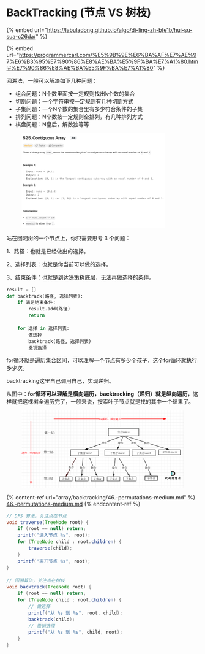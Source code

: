 # BackTracking (节点 VS 树枝)

{% embed url="https://labuladong.github.io/algo/di-ling-zh-bfe1b/hui-su-sua-c26da/" %}

{% embed url="https://programmercarl.com/%E5%9B%9E%E6%BA%AF%E7%AE%97%E6%B3%95%E7%90%86%E8%AE%BA%E5%9F%BA%E7%A1%80.html#%E7%90%86%E8%AE%BA%E5%9F%BA%E7%A1%80" %}

回溯法，一般可以解决如下几种问题：

* 组合问题：N个数里面按一定规则找出k个数的集合
* 切割问题：一个字符串按一定规则有几种切割方式
* 子集问题：一个N个数的集合里有多少符合条件的子集
* 排列问题：N个数按一定规则全排列，有几种排列方式
* 棋盘问题：N皇后，解数独等等

<figure><img src="../.gitbook/assets/image (10) (1).png" alt="" width="375"><figcaption></figcaption></figure>

站在回溯树的一个节点上，你只需要思考 3 个问题：

1、路径：也就是已经做出的选择。

2、选择列表：也就是你当前可以做的选择。

3、结束条件：也就是到达决策树底层，无法再做选择的条件。

```python
result = []
def backtrack(路径, 选择列表):
    if 满足结束条件:
        result.add(路径)
        return
    
    for 选择 in 选择列表:
        做选择
        backtrack(路径, 选择列表)
        撤销选择

```

for循环就是遍历集合区间，可以理解一个节点有多少个孩子，这个for循环就执行多少次。

backtracking这里自己调用自己，实现递归。

从图中：**for循环可以理解是横向遍历，backtracking（递归）就是纵向遍历**，这样就把这棵树全遍历完了，一般来说，搜索叶子节点就是找的其中一个结果了。

<figure><img src="../.gitbook/assets/image (11) (1).png" alt=""><figcaption></figcaption></figure>

{% content-ref url="array/backtracking/46.-permutations-medium.md" %}
[46.-permutations-medium.md](array/backtracking/46.-permutations-medium.md)
{% endcontent-ref %}



```java
// DFS 算法，关注点在节点
void traverse(TreeNode root) {
    if (root == null) return;
    printf("进入节点 %s", root);
    for (TreeNode child : root.children) {
        traverse(child);
    }
    printf("离开节点 %s", root);
}

// 回溯算法，关注点在树枝
void backtrack(TreeNode root) {
    if (root == null) return;
    for (TreeNode child : root.children) {
        // 做选择
        printf("从 %s 到 %s", root, child);
        backtrack(child);
        // 撤销选择
        printf("从 %s 到 %s", child, root);
    }
}

```
